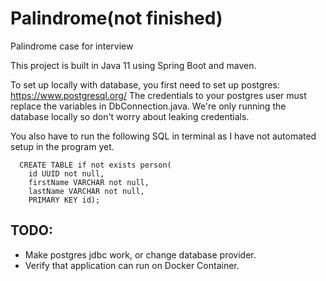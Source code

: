 # Palindrome(not finished)
Palindrome case for interview

This project is built in Java 11 using Spring Boot and maven.

To set up locally with database, you first need to set up postgres: https://www.postgresql.org/
The credentials to your postgres user must replace the variables in DbConnection.java. 
We're only running the database locally so don't worry about leaking credentials.

You also have to run the following SQL in terminal as I have not automated setup in the program yet.

```
  CREATE TABLE if not exists person(
    id UUID not null,
    firstName VARCHAR not null,
    lastName VARCHAR not null,
    PRIMARY KEY id);
```

## TODO:
- Make postgres jdbc work, or change database provider.
- Verify that application can run on Docker Container.
